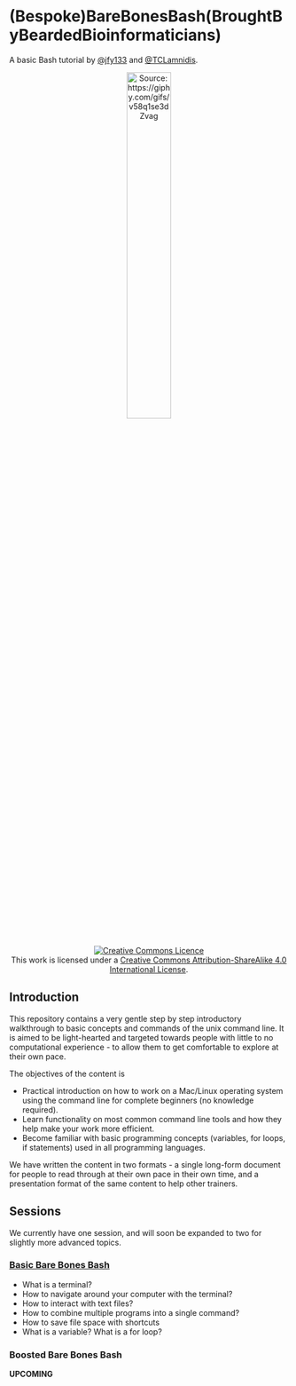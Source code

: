 # (Bespoke)BareBonesBash(BroughtByBeardedBioinformaticians)
A basic Bash tutorial by [@jfy133](https://github.com/jfy133) and [@TCLamnidis](https://github.com/TCLamnidis/).
<p align="center"><img title="Source: https://giphy.com/gifs/v58q1se3dZvag" src="https://media.giphy.com/media/v58q1se3dZvag/giphy.gif" width="40%"></p>

<a rel="license" href="http://creativecommons.org/licenses/by-sa/4.0/"><p align="center"><img alt="Creative Commons Licence" style="border-width:0" src="https://i.creativecommons.org/l/by-sa/4.0/88x31.png" /></a><br />This work is licensed under a <a rel="license" href="http://creativecommons.org/licenses/by-sa/4.0/">Creative Commons Attribution-ShareAlike 4.0 International License</a>.

## Introduction

This repository contains a very gentle step by step introductory walkthrough 
to basic concepts and commands of the unix command line. It is aimed to be
light-hearted and targeted towards people with little to no computational 
experience - to allow them to get comfortable to explore at their own pace.

The objectives of the content is

- Practical introduction on how to work on a Mac/Linux operating system using the command line for complete beginners (no knowledge required).
- Learn functionality on most common command line tools and how they help make your work more efficient.
- Become familiar with basic programming concepts (variables, for loops, if statements) used in all programming languages.

We have written the content in two formats - a single long-form document for
people to read through at their own pace in their own time, and a presentation 
format of the same content to help other trainers.

## Sessions

We currently have one session, and will soon be expanded to two for slightly
more advanced topics.

### [Basic Bare Bones Bash](docs/01-basic_barebonesbash.md)

- What is a terminal?
- How to navigate around your computer with the terminal?
- How to interact with text files?
- How to combine multiple programs into a single command?
- How to save file space with shortcuts
- What is a variable? What is a for loop?


### Boosted Bare Bones Bash

**UPCOMING**

